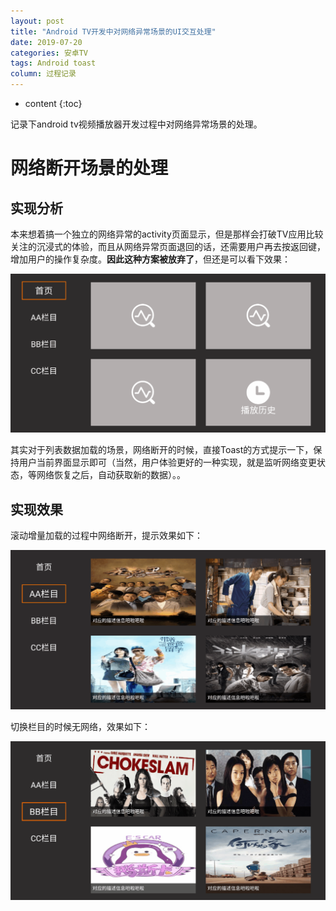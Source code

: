 ```yaml
---
layout: post
title: "Android TV开发中对网络异常场景的UI交互处理"
date: 2019-07-20
categories: 安卓TV
tags: Android toast
column: 过程记录
---
```


* content
{:toc}

记录下android tv视频播放器开发过程中对网络异常场景的处理。





# 网络断开场景的处理

## 实现分析

本来想着搞一个独立的网络异常的activity页面显示，但是那样会打破TV应用比较关注的沉浸式的体验，而且从网络异常页面退回的话，还需要用户再去按返回键，增加用户的操作复杂度。**因此这种方案被放弃了**，但还是可以看下效果：

![](/assets/post_pics/2019-07-21-network%20unavailable%20solution.md/problem_pics10.gif)

其实对于列表数据加载的场景，网络断开的时候，直接Toast的方式提示一下，保持用户当前界面显示即可（当然，用户体验更好的一种实现，就是监听网络变更状态，等网络恢复之后，自动获取新的数据）。。

## 实现效果

滚动增量加载的过程中网络断开，提示效果如下：

![](/assets/post_pics/2019-07-21-network%20unavailable%20solution.md/problem_pics7.gif)


切换栏目的时候无网络，效果如下：

![](/assets/post_pics/2019-07-21-network%20unavailable%20solution.md/problem_pics9.gif)

